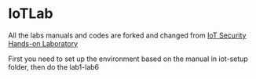 # IoTLab

All the labs manuals and codes are forked and changed from [IoT Security Hands-on Laboratory](https://cyber.cs.ucf.edu/iot/)

First you need to set up the environment based on the manual in iot-setup folder, then do the lab1-lab6
